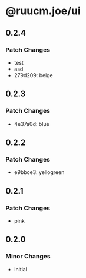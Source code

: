 # @ruucm.joe/ui

## 0.2.4

### Patch Changes

- test
- asd
- 279d209: beige

## 0.2.3

### Patch Changes

- 4e37a0d: blue

## 0.2.2

### Patch Changes

- e9bbce3: yellogreen

## 0.2.1

### Patch Changes

- pink

## 0.2.0

### Minor Changes

- initial
